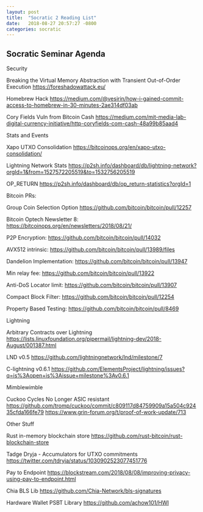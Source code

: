 ```yaml
---
layout: post
title:  "Socratic 2 Reading List"
date:   2018-08-27 20:57:27 -0800
categories: socratic
---
```


## Socratic Seminar Agenda

Security

Breaking the Virtual Memory Abstraction with Transient Out-of-Order Execution
https://foreshadowattack.eu/

Homebrew Hack
https://medium.com/@vesirin/how-i-gained-commit-access-to-homebrew-in-30-minutes-2ae314df03ab

Cory Fields Vuln from Bitcoin Cash
https://medium.com/mit-media-lab-digital-currency-initiative/http-coryfields-com-cash-48a99b85aad4


Stats and Events

Xapo UTXO Consolidation
https://bitcoinops.org/en/xapo-utxo-consolidation/

Lightning Network Stats
https://p2sh.info/dashboard/db/lightning-network?orgId=1&from=1527572205519&to=1532756205519

OP_RETURN
https://p2sh.info/dashboard/db/op_return-statistics?orgId=1


Bitcoin PRs:

Group Coin Selection Option
https://github.com/bitcoin/bitcoin/pull/12257

Bitcoin Optech Newsletter 8:
https://bitcoinops.org/en/newsletters/2018/08/21/

P2P Encryption:
https://github.com/bitcoin/bitcoin/pull/14032

AVX512 intrinsic:
https://github.com/bitcoin/bitcoin/pull/13989/files

Dandelion Implementation:
https://github.com/bitcoin/bitcoin/pull/13947

Min relay fee:
https://github.com/bitcoin/bitcoin/pull/13922

Anti-DoS Locator limit:
https://github.com/bitcoin/bitcoin/pull/13907

Compact Block Filter:
https://github.com/bitcoin/bitcoin/pull/12254

Property Based Testing:
https://github.com/bitcoin/bitcoin/pull/8469


Lightning

Arbitrary Contracts over Lightning
https://lists.linuxfoundation.org/pipermail/lightning-dev/2018-August/001387.html

LND v0.5
https://github.com/lightningnetwork/lnd/milestone/7

C-lightning v0.6.1
https://github.com/ElementsProject/lightning/issues?q=is%3Aopen+is%3Aissue+milestone%3Av0.6.1


Mimblewimble

Cuckoo Cycles No Longer ASIC resistant
https://github.com/tromp/cuckoo/commit/c809117d84759909a15a504c92435cfda166fe79
https://www.grin-forum.org/t/proof-of-work-update/713


Other Stuff

Rust in-memory blockchain store
https://github.com/rust-bitcoin/rust-blockchain-store

Tadge Dryja - Accumulators for UTXO commitments
https://twitter.com/tdryja/status/1030902523077451776

Pay to Endpoint
https://blockstream.com/2018/08/08/improving-privacy-using-pay-to-endpoint.html

Chia BLS Lib
https://github.com/Chia-Network/bls-signatures

Hardware Wallet PSBT Library
https://github.com/achow101/HWI

